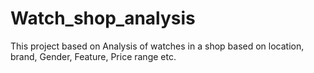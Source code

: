 # Watch_shop_analysis
This project based on Analysis of watches in a shop based on location, brand, Gender, Feature, Price range etc.
